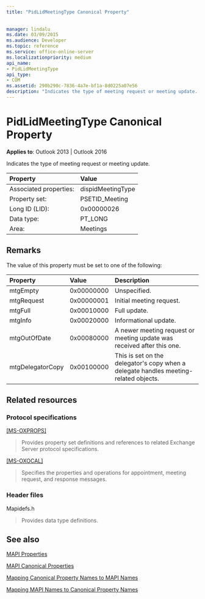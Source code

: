 ```yaml
---
title: "PidLidMeetingType Canonical Property"
 
 
manager: lindalu
ms.date: 03/09/2015
ms.audience: Developer
ms.topic: reference
ms.service: office-online-server
ms.localizationpriority: medium
api_name:
- PidLidMeetingType
api_type:
- COM
ms.assetid: 290b290c-7836-4a7e-bf1a-8d0225a07e56
description: "Indicates the type of meeting request or meeting update. The value of this property must be set to one of the values described here."
---
```


# PidLidMeetingType Canonical Property

  
  
**Applies to**: Outlook 2013 | Outlook 2016 
  
Indicates the type of meeting request or meeting update.
  
|Property |Value |
|:-----|:-----|
|Associated properties:  <br/> |dispidMeetingType  <br/> |
|Property set:  <br/> |PSETID_Meeting  <br/> |
|Long ID (LID):  <br/> |0x00000026  <br/> |
|Data type:  <br/> |PT_LONG  <br/> |
|Area:  <br/> |Meetings  <br/> |
   
## Remarks

The value of this property must be set to one of the following:
  
|**Property**|**Value**|**Description**|
|:-----|:-----|:-----|
|mtgEmpty  <br/> |0x00000000  <br/> |Unspecified. |
|mtgRequest  <br/> |0x00000001  <br/> |Initial meeting request. |
|mtgFull  <br/> |0x00010000  <br/> |Full update. |
|mtgInfo  <br/> |0x00020000  <br/> |Informational update. |
|mtgOutOfDate  <br/> |0x00080000  <br/> |A newer meeting request or meeting update was received after this one. |
|mtgDelegatorCopy  <br/> |0x00100000  <br/> |This is set on the delegator's copy when a delegate handles meeting-related objects. |
   
## Related resources

### Protocol specifications

[[MS-OXPROPS]](https://msdn.microsoft.com/library/f6ab1613-aefe-447d-a49c-18217230b148%28Office.15%29.aspx)
  
> Provides property set definitions and references to related Exchange Server protocol specifications.
    
[[MS-OXOCAL]](https://msdn.microsoft.com/library/09861fde-c8e4-4028-9346-e7c214cfdba1%28Office.15%29.aspx)
  
> Specifies the properties and operations for appointment, meeting request, and response messages.
    
### Header files

Mapidefs.h
  
> Provides data type definitions.
    
## See also



[MAPI Properties](mapi-properties.md)
  
[MAPI Canonical Properties](mapi-canonical-properties.md)
  
[Mapping Canonical Property Names to MAPI Names](mapping-canonical-property-names-to-mapi-names.md)
  
[Mapping MAPI Names to Canonical Property Names](mapping-mapi-names-to-canonical-property-names.md)

